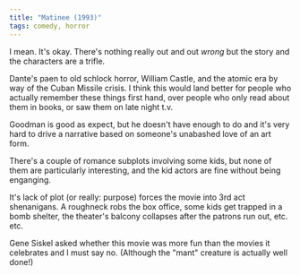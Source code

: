 ```yaml
---
title: "Matinee (1993)"
tags: comedy, horror
---
```


I mean. It's okay. There's nothing really out and out _wrong_ but the story and the characters are a trifle.

Dante's paen to old schlock horror, William Castle, and the atomic era by way of the Cuban Missile crisis. I think this would land better for people who actually remember these things first hand, over people who only read about them in books, or saw them on late night t.v.

Goodman is good as expect, but he doesn't have enough to do and it's very hard to drive a narrative based on someone's unabashed love of an art form.

There's a couple of romance subplots involving some kids, but none of them are particularly interesting, and the kid actors are fine without being enganging.

It's lack of plot (or really: purpose) forces the movie into 3rd act shenanigans. A roughneck robs the box office, some kids get trapped in a bomb shelter, the theater's balcony collapses after the patrons run out, etc. etc.

Gene Siskel asked whether this movie was more fun than the movies it celebrates and I must say no. (Although the "mant" creature is actually well done!)
